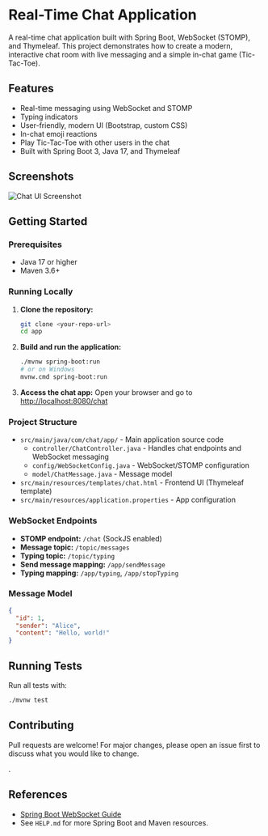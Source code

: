 # Real-Time Chat Application

A real-time chat application built with Spring Boot, WebSocket (STOMP), and Thymeleaf. This project demonstrates how to create a modern, interactive chat room with live messaging and a simple in-chat game (Tic-Tac-Toe).

## Features
- Real-time messaging using WebSocket and STOMP
- Typing indicators
- User-friendly, modern UI (Bootstrap, custom CSS)
- In-chat emoji reactions
- Play Tic-Tac-Toe with other users in the chat
- Built with Spring Boot 3, Java 17, and Thymeleaf

## Screenshots
![Chat UI Screenshot](#) <!-- Add your screenshot here -->

## Getting Started

### Prerequisites
- Java 17 or higher
- Maven 3.6+

### Running Locally
1. **Clone the repository:**
   ```bash
   git clone <your-repo-url>
   cd app
   ```
2. **Build and run the application:**
   ```bash
   ./mvnw spring-boot:run
   # or on Windows
   mvnw.cmd spring-boot:run
   ```
3. **Access the chat app:**
   Open your browser and go to [http://localhost:8080/chat](http://localhost:8080/chat)

### Project Structure
- `src/main/java/com/chat/app/` - Main application source code
  - `controller/ChatController.java` - Handles chat endpoints and WebSocket messaging
  - `config/WebSocketConfig.java` - WebSocket/STOMP configuration
  - `model/ChatMessage.java` - Message model
- `src/main/resources/templates/chat.html` - Frontend UI (Thymeleaf template)
- `src/main/resources/application.properties` - App configuration

### WebSocket Endpoints
- **STOMP endpoint:** `/chat` (SockJS enabled)
- **Message topic:** `/topic/messages`
- **Typing topic:** `/topic/typing`
- **Send message mapping:** `/app/sendMessage`
- **Typing mapping:** `/app/typing`, `/app/stopTyping`

### Message Model
```json
{
  "id": 1,
  "sender": "Alice",
  "content": "Hello, world!"
}
```

## Running Tests
Run all tests with:
```bash
./mvnw test
```

## Contributing
Pull requests are welcome! For major changes, please open an issue first to discuss what you would like to change.

.

## References
- [Spring Boot WebSocket Guide](https://spring.io/guides/gs/messaging-stomp-websocket/)
- See `HELP.md` for more Spring Boot and Maven resources.
